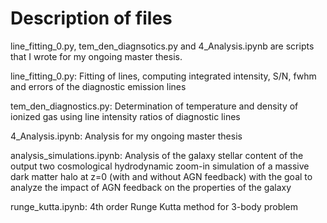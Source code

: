 # Description of files 

line_fitting_0.py, tem_den_diagnsotics.py and 4_Analysis.ipynb are scripts 
that I wrote for my ongoing master thesis. 

line_fitting_0.py:
Fitting of lines, computing integrated intensity, S/N, 
fwhm and errors of the diagnostic emission lines

tem_den_diagnostics.py:
Determination of temperature and density of ionized gas using 
line intensity ratios of diagnostic lines 

4_Analysis.ipynb:
Analysis for my ongoing master thesis

analysis_simulations.ipynb:
Analysis of the galaxy stellar content of the output two cosmological hydrodynamic 
zoom-in simulation of a massive dark matter halo at z=0 (with and without AGN feedback) 
with the goal to analyze the impact of AGN feedback on the properties of the galaxy

runge_kutta.ipynb:
4th order Runge Kutta method for 3-body problem

 
